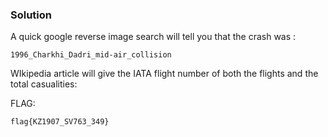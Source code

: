 ### Solution

A quick google reverse image search will tell you that the crash was :
```
1996_Charkhi_Dadri_mid-air_collision
```

WIkipedia article will give the IATA flight number of both the flights and the total casualities:

FLAG:
```
flag{KZ1907_SV763_349}
